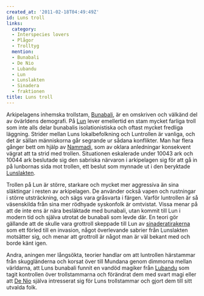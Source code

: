 ```yaml
---
created_at: '2011-02-18T04:49:49Z'
id: Luns troll
links:
  category:
  - Interspecies lovers
  - Plågor
  - Trolltyg
  mention:
  - Bunabali
  - De Nio
  - Lubandu
  - Lun
  - Lunslakten
  - Sinadera
  - fraktionen
title: Luns troll
---
```


Arkipelagens inhemska trollstam, [Bunabali], är en omskriven och välkänd del av övärldens demografi.
På [Lun] lever emellertid en stam mycket farliga troll som inte alls delar bunabalis
isolationistiska och oftast mycket fredliga läggning. Strider mellan Luns lokalbefolkning och
Luntrollen är vanliga, och det är sällan människorna går segrande ur sådana konflikter. Man har
flera gånger bett om hjälp av [Nammadi], som av oklara anledningar konsekvent vägrat att ta strid
med trollen. Situationen eskalerade under 10043 ark och 10044 ark beslutade sig den sabriska
närvaron i arkipelagen sig för att gå in på lunbornas sida mot trollen, ett beslut som mynnade ut i
den beryktade [Lunslakten].

Trollen på Lun är större, starkare och mycket mer aggressiva än sina släktingar i resten av
arkipelagen. De använder också vapen och rustningar i större utsträckning, och sägs vara gråsvarta i
färgen. Varför luntrollen är så väsenskilda från sina mer rödhyade syskonfolk är omtvistat. Vissa
menar på att de inte ens är nära besläktade med bunabali, utan kommit till Lun i modern tid och
själva utrotat de bunabali som levde där. En teori gör gällande att de skulle vara grottroll
skeppade till Lun av [sinaderatirakerna] som ett förled till en invasion, något överlevande sabrier
från Lunslakten motsätter sig, och menar att grottroll är något man är väl bekant med och borde känt
igen.

Andra, aningen mer långsökta, teorier handlar om att luntrollen härstammar från skuggländerna och
korsat över till Mundana genom dimmorna mellan världarna, att Luns bunabali funnit en vandöd magiker
från [Lubandu] som tagit kontrollen över trollstammarna och förändrat dem med svart magi eller att
[De Nio] själva intresserat sig för Luns trollstammar och gjort dem till sitt utvalda folk.

  [Bunabali]: Bunabali
  [Lun]: Lun
  [Nammadi]: fraktionen
  [Lunslakten]: Lunslakten
  [sinaderatirakerna]: Sinadera
  [Lubandu]: Lubandu
  [De Nio]: De_Nio